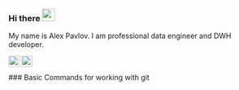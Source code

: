 ### Hi there <img src="https://media.giphy.com/media/hvRJCLFzcasrR4ia7z/giphy.gif" width="25px">

My name is Alex Pavlov. 
I am professional data engineer and DWH developer.

<a href="https://linkedin.com/in/pavlov-aleksandr">
  <img align="left" alt="LinkdeIn" width="22px" src="https://cdn.jsdelivr.net/npm/simple-icons@v3/icons/linkedin.svg" />
</a>

<a href="https://t.me/aleksandrpavlov">
  <img align="left" alt="Abhishek's Telegram" width="22px" src="https://cdn.jsdelivr.net/npm/simple-icons@v3/icons/telegram.svg" />
</a>

</br>
</br>
### Basic Commands for working with git


<!--
**aipavlo/aipavlo** is a ✨ _special_ ✨ repository because its `README.md` (this file) appears on your GitHub profile.

Here are some ideas to get you started:

- 🔭 I’m currently working on ...
- 🌱 I’m currently learning ...
- 👯 I’m looking to collaborate on ...
- 🤔 I’m looking for help with ...
- 💬 Ask me about ...
- 📫 How to reach me: ...
- 😄 Pronouns: ...
- ⚡ Fun fact: ...
-->
